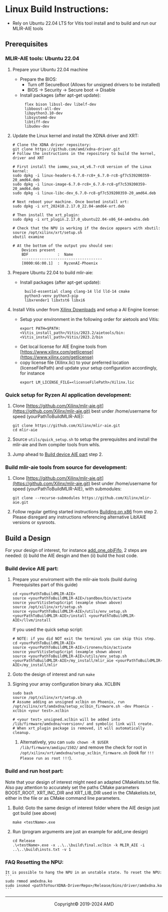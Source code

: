 # Linux Build Instructions: </h1>
- Rely on Ubuntu 22.04 LTS for Vitis tool install and to build and run our MLIR-AIE tools

## Prerequisites
### MLIR-AIE tools: Ubuntu 22.04

1. Prepare your Ubuntu 22.04 machine
    - Prepare the BIOS:
        * Turn off SecureBoot (Allows for unsigned drivers to be installed)
        * BIOS → Security → Secure boot → Disable
    - Install packages (after apt-get update):
      ``` 
        flex bison libssl-dev libelf-dev
        libboost-all-dev
        libpython3.10-dev
        libsystemd-dev 
        libtiff-dev 
        libudev-dev 
      ```

1. Update the Linux kernel and install the XDNA driver and XRT:
    ```
    # Clone the XDNA driver repository:
    git clone https://github.com/amd/xdna-driver.git
    # Follow the instructions in the repository to build the kernel, driver and XRT

    # First install the iommu_sva_v4_v6.7-rc8 version of the Linux kernel:
    sudo dpkg -i linux-headers-6.7.0-rc8+_6.7.0-rc8-gf7c539200359-20_amd64.deb
    sudo dpkg -i linux-image-6.7.0-rc8+_6.7.0-rc8-gf7c539200359-20_amd64.deb 
    sudo dpkg -i linux-libc-dev_6.7.0-rc8-gf7c539200359-20_amd64.deb

    # Next reboot your machine. Once booted install xrt:
    sudo dpkg -i xrt_202410.2.17.0_22.04-amd64-xrt.deb

    # Then install the xrt_plugin:
    sudo dpkg -i xrt_plugin.2.17.0_ubuntu22.04-x86_64-amdxdna.deb

    # Check that the NPU is working if the device appears with xbutil:
    source /opt/xilinx/xrt/setup.sh
    xbutil examine

    # At the bottom of the output you should see:
        Devices present
        BDF             :  Name             
        ------------------------------------
        [0000:66:00.1]  :  RyzenAI-Phoenix 
    ```

1. Prepare Ubuntu 22.04 to build mlir-aie:
    - Install packages (after apt-get update):
      ``` 
        build-essential clang clang-14 lld lld-14 cmake
        python3-venv python3-pip
        libxrender1 libxtst6 libxi6
      ```

1. Install Vitis under from [Xilinx Downloads](https://www.xilinx.com/support/download/index.html/content/xilinx/en/downloadNav/vitis.html) and setup a AI Engine license:
    
    - Setup your environment in the following order for aietools and Vitis:
      ```
      export PATH=$PATH:<Vitis_install_path>/Vitis/2023.2/aietools/bin:<Vitis_install_path>/Vitis/2023.2/bin
      ```
    - Get local license for AIE Engine tools from [https://www.xilinx.com/getlicense](https://www.xilinx.com/getlicense) 
    - copy license file (Xilinx.lic) to your preferred location (licenseFilePath) and update your setup configuration accordingly, for instance
      ```
      export LM_LICENSE_FILE=<licenseFilePath>/Xilinx.lic
      ```

### Quick setup for Ryzen AI application development:

1. Clone [https://github.com/Xilinx/mlir-aie.git](https://github.com/Xilinx/mlir-aie.git) best under /home/username for speed (yourPathToBuildMLIR-AIE): 
   ```
   git clone https://github.com/Xilinx/mlir-aie.git
   cd mlir-aie
   ````

1. Source `utils/quick_setup.sh` to setup the prerequisites and
   install the mlir-aie and llvm compiler tools from whls.

1. Jump ahead to [Build device AIE part](#build-device-aie-part) step 2.

### Build mlir-aie tools from source for development:

1. Clone [https://github.com/Xilinx/mlir-aie.git](https://github.com/Xilinx/mlir-aie.git) best under /home/username for speed (yourPathToBuildMLIR-AIE), with submodules: 
   ```
   git clone --recurse-submodules https://github.com/Xilinx/mlir-aie.git
   ````

1. Follow regular getting started instructions [Building on x86](https://xilinx.github.io/mlir-aie/Building.html) from step 2. Please disregard any instructions referencing alternative LibXAIE versions or sysroots.

## Build a Design

For your design of interest, for instance [add_one_objFifo](../reference_designs/ipu-xrt/add_one_objFifo/), 2 steps are needed: (i) build the AIE desgin and then (ii) build the host code.

### Build device AIE part:
1. Prepare your enviroment with the mlir-aie tools (build during Prerequisites part of this guide)

    ```
    cd <yourPathToBuildMLIR-AIE>
    source <yourPathToBuildMLIR-AIE>/sandbox/bin/activate
    source yourVitisSetupScript (example shown above)
    source /opt/xilinx/xrt/setup.sh
    source <yourPathToBuildMLIR-AIE>/utils/env_setup.sh <yourPathToBuildMLIR-AIE>/install <yourPathToBuildMLIR-AIE>/llvm/install
    ```
    If you used the quick setup script:
    ```
    # NOTE: if you did NOT exit the terminal you can skip this step.
    cd <yourPathToBuildMLIR-AIE>
    source <yourPathToBuildMLIR-AIE>/ironenv/bin/activate
    source yourVitisSetupScript (example shown above)
    source <yourPathToBuildMLIR-AIE>/utils/env_setup.sh <yourPathToBuildMLIR-AIE>/my_install/mlir_aie <yourPathToBuildMLIR-AIE>/my_install/mlir
    ```
2. Goto the design of interest and run `make`

3. Signing your array configuration binary aka. XCLBIN
    ```
    sudo bash
    source /opt/xilinx/xrt/setup.sh
    # Assume adding an unsigned xclbin on Phoenix, run
    /opt/xilinx/xrt/amdxdna/setup_xclbin_firmware.sh -dev Phoenix -xclbin <your test>.xclbin

    # <your test>_unsigned.xclbin will be added into /lib/firmware/amdxdna/<version>/ and symbolic link will create.
    # When xrt_plugin package is removed, it will automatically cleanup.
    ```
    1. Alternatively, you can `sudo chown -R $USER /lib/firmware/amdipu/1502/` and remove the check for root in `/opt/xilinx/xrt/amdxdna/setup_xclbin_firmware.sh` (look for `!!! Please run as root !!!`).

### Build and run host part:

Note that your design of interest might need an adapted CMakelists.txt file. Also pay attention to accurately set the paths CMake parameters BOOST_ROOT, XRT_INC_DIR and XRT_LIB_DIR used in the CMakelists.txt, either in the file or as CMake command line parameters.

1. Build: Goto the same design of interest folder where the AIE design just got build (see above)
    ```
    make <testName>.exe
    ```
    
1. Run (program arguments are just an example for add_one design)
    ```
    cd Release
    .\<testName>.exe -x ..\..\build\final.xclbin -k MLIR_AIE -i ..\..\build\insts.txt -v 1
    ```

### FAQ Resetting the NPU:

    It is possible to hang the NPU in an unstable state. To reset the NPU:
    ```
    sudo rmmod amdxdna.ko
    sudo insmod <pathToYourXDNA-DriverRepo>/Release/bins/driver/amdxdna.ko
    ```

-----

<p align="center">Copyright&copy; 2019-2024 AMD</p>
